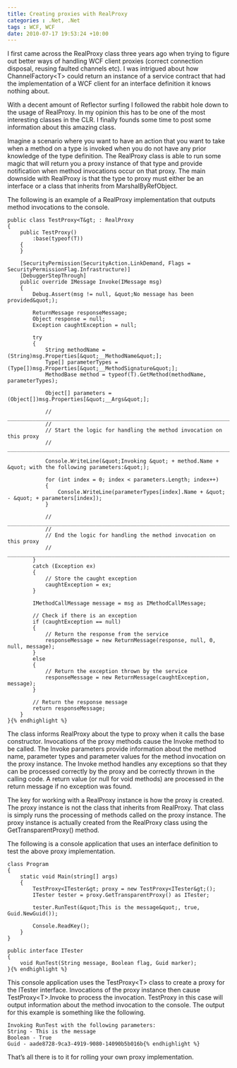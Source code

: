 ```yaml
---
title: Creating proxies with RealProxy
categories : .Net, .Net
tags : WCF, WCF
date: 2010-07-17 19:53:24 +10:00
---
```


I first came across the RealProxy class three years ago when trying to figure out better ways of handling WCF client proxies (correct connection disposal, reusing faulted channels etc). I was intrigued about how ChannelFactory<T&gt; could return an instance of a service contract that had the implementation of a WCF client for an interface definition it knows nothing about. 

With a decent amount of Reflector surfing I followed the rabbit hole down to the usage of RealProxy. In my opinion this has to be one of the most interesting classes in the CLR. I finally founds some time to post some information about this amazing class. 

Imagine a scenario where you want to have an action that you want to take when a method on a type is invoked when you do not have any prior knowledge of the type definition. The RealProxy class is able to run some magic that will return you a proxy instance of that type and provide notification when method invocations occur on that proxy. The main downside with RealProxy is that the type to proxy must either be an interface or a class that inherits from MarshalByRefObject.

The following is an example of a RealProxy implementation that outputs method invocations to the console.

    public class TestProxy<T&gt; : RealProxy
    {
        public TestProxy()
            :base(typeof(T))
        {
        }
    
        [SecurityPermission(SecurityAction.LinkDemand, Flags = SecurityPermissionFlag.Infrastructure)]
        [DebuggerStepThrough]
        public override IMessage Invoke(IMessage msg)
        {
            Debug.Assert(msg != null, &quot;No message has been provided&quot;);
    
            ReturnMessage responseMessage;
            Object response = null;
            Exception caughtException = null;
    
            try
            {
                String methodName = (String)msg.Properties[&quot;__MethodName&quot;];
                Type[] parameterTypes = (Type[])msg.Properties[&quot;__MethodSignature&quot;];
                MethodBase method = typeof(T).GetMethod(methodName, parameterTypes);
    
                Object[] parameters = (Object[])msg.Properties[&quot;__Args&quot;];
    
                // ______________________________________________________________________________
                //
                // Start the logic for handling the method invocation on this proxy
                // ______________________________________________________________________________
    
                Console.WriteLine(&quot;Invoking &quot; + method.Name + &quot; with the following parameters:&quot;);
    
                for (int index = 0; index < parameters.Length; index++)
                {
                    Console.WriteLine(parameterTypes[index].Name + &quot; - &quot; + parameters[index]);
                }
    
                // ______________________________________________________________________________
                //
                // End the logic for handling the method invocation on this proxy
                // ______________________________________________________________________________
            }
            catch (Exception ex)
            {
                // Store the caught exception
                caughtException = ex;
            }
    
            IMethodCallMessage message = msg as IMethodCallMessage;
    
            // Check if there is an exception
            if (caughtException == null)
            {
                // Return the response from the service
                responseMessage = new ReturnMessage(response, null, 0, null, message);
            }
            else
            {
                // Return the exception thrown by the service
                responseMessage = new ReturnMessage(caughtException, message);
            }
    
            // Return the response message
            return responseMessage;
        }
    }{% endhighlight %}

The class informs RealProxy about the type to proxy when it calls the base constructor. Invocations of the proxy methods cause the Invoke method to be called. The Invoke parameters provide information about the method name, parameter types and parameter values for the method invocation on the proxy instance. The Invoke method handles any exceptions so that they can be processed correctly by the proxy and be correctly thrown in the calling code. A return value (or null for void methods) are processed in the return message if no exception was found.

The key for working with a RealProxy instance is how the proxy is created. The proxy instance is not the class that inherits from RealProxy. That class is simply runs the processing of methods called on the proxy instance. The proxy instance is actually created from the RealProxy class using the GetTransparentProxy() method. 

The following is a console application that uses an interface definition to test the above proxy implementation.

    class Program
    {
        static void Main(string[] args)
        {
            TestProxy<ITester&gt; proxy = new TestProxy<ITester&gt;();
            ITester tester = proxy.GetTransparentProxy() as ITester;
    
            tester.RunTest(&quot;This is the message&quot;, true, Guid.NewGuid());
    
            Console.ReadKey();
        }
    }
    
    public interface ITester
    {
        void RunTest(String message, Boolean flag, Guid marker);
    }{% endhighlight %}

This console application uses the TestProxy<T&gt; class to create a proxy for the ITester interface. Invocations of the proxy instance then cause TestProxy<T&gt;.Invoke to process the invocation. TestProxy in this case will output information about the method invocation to the console. The output for this example is something like the following.

    Invoking RunTest with the following parameters:
    String - This is the message
    Boolean - True
    Guid - aade8728-9ca3-4919-9080-14090b5b016b{% endhighlight %}

That’s all there is to it for rolling your own proxy implementation.


